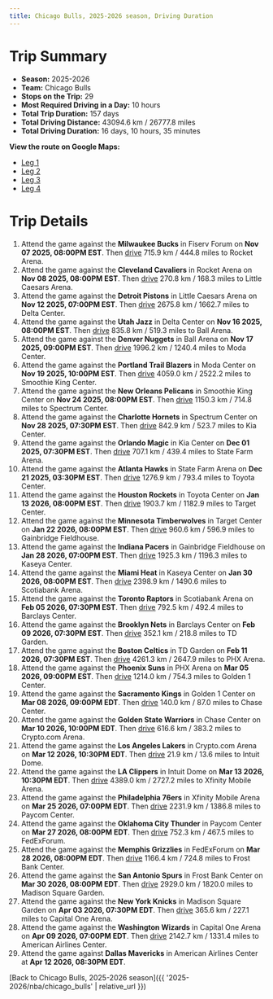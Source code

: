 ```yaml
---
title: Chicago Bulls, 2025-2026 season, Driving Duration
---
```


# Trip Summary
- **Season:** 2025-2026
- **Team:** Chicago Bulls
- **Stops on the Trip:** 29
- **Most Required Driving in a Day:** 10 hours
- **Total Trip Duration:** 157 days
- **Total Driving Distance:** 43094.6 km / 26777.8 miles
- **Total Driving Duration:** 16 days, 10 hours, 35 minutes

**View the route on Google Maps:**
- [Leg 1](https://www.google.com/maps/dir/Fiserv+Forum+Milwaukee+WI/Rocket+Arena+Cleveland+OH/Little+Caesars+Arena+Detroit+MI/Delta+Center+Salt+Lake+City+UT/Ball+Arena+Denver+CO/Moda+Center+Portland+OR/Smoothie+King+Center+New+Orleans+LA/Spectrum+Center+Charlotte+NC/Kia+Center+Orlando+FL/State+Farm+Arena+Atlanta+GA)
- [Leg 2](https://www.google.com/maps/dir/State+Farm+Arena+Atlanta+GA/Toyota+Center+Houston+TX/Target+Center+Minneapolis+MN/Gainbridge+Fieldhouse+Indianapolis+IN/Kaseya+Center+Miami+FL/Scotiabank+Arena+Toronto+ON/Barclays+Center+Brooklyn+NY/TD+Garden+Boston+MA/PHX+Arena+Phoenix+AZ/Golden+1+Center+Sacramento+CA)
- [Leg 3](https://www.google.com/maps/dir/Golden+1+Center+Sacramento+CA/Chase+Center+San+Francisco+CA/Crypto.com+Arena+Los+Angeles+CA/Intuit+Dome+Inglewood+CA/Xfinity+Mobile+Arena+Philadelphia+PA/Paycom+Center+Oklahoma+City+OK/FedExForum+Memphis+TN/Frost+Bank+Center+San+Antonio+TX/Madison+Square+Garden+New+York+NY/Capital+One+Arena+Washington+DC)
- [Leg 4](https://www.google.com/maps/dir/Capital+One+Arena+Washington+DC/American+Airlines+Center+Dallas+TX)

# Trip Details
1. Attend the game against the **Milwaukee Bucks** in Fiserv Forum on **Nov 07 2025, 08:00PM EST**. Then [drive](https://www.google.com/maps/dir/Fiserv+Forum+Milwaukee+WI/Rocket+Arena+Cleveland+OH) 715.9 km / 444.8 miles to Rocket Arena.
2. Attend the game against the **Cleveland Cavaliers** in Rocket Arena on **Nov 08 2025, 08:00PM EST**. Then [drive](https://www.google.com/maps/dir/Rocket+Arena+Cleveland+OH/Little+Caesars+Arena+Detroit+MI) 270.8 km / 168.3 miles to Little Caesars Arena.
3. Attend the game against the **Detroit Pistons** in Little Caesars Arena on **Nov 12 2025, 07:00PM EST**. Then [drive](https://www.google.com/maps/dir/Little+Caesars+Arena+Detroit+MI/Delta+Center+Salt+Lake+City+UT) 2675.8 km / 1662.7 miles to Delta Center.
4. Attend the game against the **Utah Jazz** in Delta Center on **Nov 16 2025, 08:00PM EST**. Then [drive](https://www.google.com/maps/dir/Delta+Center+Salt+Lake+City+UT/Ball+Arena+Denver+CO) 835.8 km / 519.3 miles to Ball Arena.
5. Attend the game against the **Denver Nuggets** in Ball Arena on **Nov 17 2025, 09:00PM EST**. Then [drive](https://www.google.com/maps/dir/Ball+Arena+Denver+CO/Moda+Center+Portland+OR) 1996.2 km / 1240.4 miles to Moda Center.
6. Attend the game against the **Portland Trail Blazers** in Moda Center on **Nov 19 2025, 10:00PM EST**. Then [drive](https://www.google.com/maps/dir/Moda+Center+Portland+OR/Smoothie+King+Center+New+Orleans+LA) 4059.0 km / 2522.2 miles to Smoothie King Center.
7. Attend the game against the **New Orleans Pelicans** in Smoothie King Center on **Nov 24 2025, 08:00PM EST**. Then [drive](https://www.google.com/maps/dir/Smoothie+King+Center+New+Orleans+LA/Spectrum+Center+Charlotte+NC) 1150.3 km / 714.8 miles to Spectrum Center.
8. Attend the game against the **Charlotte Hornets** in Spectrum Center on **Nov 28 2025, 07:30PM EST**. Then [drive](https://www.google.com/maps/dir/Spectrum+Center+Charlotte+NC/Kia+Center+Orlando+FL) 842.9 km / 523.7 miles to Kia Center.
9. Attend the game against the **Orlando Magic** in Kia Center on **Dec 01 2025, 07:30PM EST**. Then [drive](https://www.google.com/maps/dir/Kia+Center+Orlando+FL/State+Farm+Arena+Atlanta+GA) 707.1 km / 439.4 miles to State Farm Arena.
10. Attend the game against the **Atlanta Hawks** in State Farm Arena on **Dec 21 2025, 03:30PM EST**. Then [drive](https://www.google.com/maps/dir/State+Farm+Arena+Atlanta+GA/Toyota+Center+Houston+TX) 1276.9 km / 793.4 miles to Toyota Center.
11. Attend the game against the **Houston Rockets** in Toyota Center on **Jan 13 2026, 08:00PM EST**. Then [drive](https://www.google.com/maps/dir/Toyota+Center+Houston+TX/Target+Center+Minneapolis+MN) 1903.7 km / 1182.9 miles to Target Center.
12. Attend the game against the **Minnesota Timberwolves** in Target Center on **Jan 22 2026, 08:00PM EST**. Then [drive](https://www.google.com/maps/dir/Target+Center+Minneapolis+MN/Gainbridge+Fieldhouse+Indianapolis+IN) 960.6 km / 596.9 miles to Gainbridge Fieldhouse.
13. Attend the game against the **Indiana Pacers** in Gainbridge Fieldhouse on **Jan 28 2026, 07:00PM EST**. Then [drive](https://www.google.com/maps/dir/Gainbridge+Fieldhouse+Indianapolis+IN/Kaseya+Center+Miami+FL) 1925.3 km / 1196.3 miles to Kaseya Center.
14. Attend the game against the **Miami Heat** in Kaseya Center on **Jan 30 2026, 08:00PM EST**. Then [drive](https://www.google.com/maps/dir/Kaseya+Center+Miami+FL/Scotiabank+Arena+Toronto+ON) 2398.9 km / 1490.6 miles to Scotiabank Arena.
15. Attend the game against the **Toronto Raptors** in Scotiabank Arena on **Feb 05 2026, 07:30PM EST**. Then [drive](https://www.google.com/maps/dir/Scotiabank+Arena+Toronto+ON/Barclays+Center+Brooklyn+NY) 792.5 km / 492.4 miles to Barclays Center.
16. Attend the game against the **Brooklyn Nets** in Barclays Center on **Feb 09 2026, 07:30PM EST**. Then [drive](https://www.google.com/maps/dir/Barclays+Center+Brooklyn+NY/TD+Garden+Boston+MA) 352.1 km / 218.8 miles to TD Garden.
17. Attend the game against the **Boston Celtics** in TD Garden on **Feb 11 2026, 07:30PM EST**. Then [drive](https://www.google.com/maps/dir/TD+Garden+Boston+MA/PHX+Arena+Phoenix+AZ) 4261.3 km / 2647.9 miles to PHX Arena.
18. Attend the game against the **Phoenix Suns** in PHX Arena on **Mar 05 2026, 09:00PM EST**. Then [drive](https://www.google.com/maps/dir/PHX+Arena+Phoenix+AZ/Golden+1+Center+Sacramento+CA) 1214.0 km / 754.3 miles to Golden 1 Center.
19. Attend the game against the **Sacramento Kings** in Golden 1 Center on **Mar 08 2026, 09:00PM EDT**. Then [drive](https://www.google.com/maps/dir/Golden+1+Center+Sacramento+CA/Chase+Center+San+Francisco+CA) 140.0 km / 87.0 miles to Chase Center.
20. Attend the game against the **Golden State Warriors** in Chase Center on **Mar 10 2026, 10:00PM EDT**. Then [drive](https://www.google.com/maps/dir/Chase+Center+San+Francisco+CA/Crypto.com+Arena+Los+Angeles+CA) 616.6 km / 383.2 miles to Crypto.com Arena.
21. Attend the game against the **Los Angeles Lakers** in Crypto.com Arena on **Mar 12 2026, 10:30PM EDT**. Then [drive](https://www.google.com/maps/dir/Crypto.com+Arena+Los+Angeles+CA/Intuit+Dome+Inglewood+CA) 21.9 km / 13.6 miles to Intuit Dome.
22. Attend the game against the **LA Clippers** in Intuit Dome on **Mar 13 2026, 10:30PM EDT**. Then [drive](https://www.google.com/maps/dir/Intuit+Dome+Inglewood+CA/Xfinity+Mobile+Arena+Philadelphia+PA) 4389.0 km / 2727.2 miles to Xfinity Mobile Arena.
23. Attend the game against the **Philadelphia 76ers** in Xfinity Mobile Arena on **Mar 25 2026, 07:00PM EDT**. Then [drive](https://www.google.com/maps/dir/Xfinity+Mobile+Arena+Philadelphia+PA/Paycom+Center+Oklahoma+City+OK) 2231.9 km / 1386.8 miles to Paycom Center.
24. Attend the game against the **Oklahoma City Thunder** in Paycom Center on **Mar 27 2026, 08:00PM EDT**. Then [drive](https://www.google.com/maps/dir/Paycom+Center+Oklahoma+City+OK/FedExForum+Memphis+TN) 752.3 km / 467.5 miles to FedExForum.
25. Attend the game against the **Memphis Grizzlies** in FedExForum on **Mar 28 2026, 08:00PM EDT**. Then [drive](https://www.google.com/maps/dir/FedExForum+Memphis+TN/Frost+Bank+Center+San+Antonio+TX) 1166.4 km / 724.8 miles to Frost Bank Center.
26. Attend the game against the **San Antonio Spurs** in Frost Bank Center on **Mar 30 2026, 08:00PM EDT**. Then [drive](https://www.google.com/maps/dir/Frost+Bank+Center+San+Antonio+TX/Madison+Square+Garden+New+York+NY) 2929.0 km / 1820.0 miles to Madison Square Garden.
27. Attend the game against the **New York Knicks** in Madison Square Garden on **Apr 03 2026, 07:30PM EDT**. Then [drive](https://www.google.com/maps/dir/Madison+Square+Garden+New+York+NY/Capital+One+Arena+Washington+DC) 365.6 km / 227.1 miles to Capital One Arena.
28. Attend the game against the **Washington Wizards** in Capital One Arena on **Apr 09 2026, 07:00PM EDT**. Then [drive](https://www.google.com/maps/dir/Capital+One+Arena+Washington+DC/American+Airlines+Center+Dallas+TX) 2142.7 km / 1331.4 miles to American Airlines Center.
29. Attend the game against **Dallas Mavericks** in American Airlines Center at **Apr 12 2026, 08:30PM EDT**.

[Back to Chicago Bulls, 2025-2026 season]({{ '2025-2026/nba/chicago_bulls' | relative_url }})
